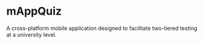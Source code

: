 # mAppQuiz
A cross-platform mobile application designed to facilitate two-tiered testing at a university level.

